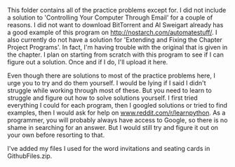 This folder contains all of the practice problems except for. I did not include
a solution to 'Controlling Your Computer Through Email' for a couple of reasons.
I did not want to download BitTorrent and Al Sweigart already has a good example 
of this program on http://nostarch.com/automatestuff/. I also currently do not 
have a solution for 'Extending and Fixing the Chapter Project Programs'. In fact,
I'm having trouble with the original that is given in the chapter. I plan on 
starting from scratch with this program to see if I can figure out a solution. Once
and if I do, I'll upload it here.

Even though there are solutions to most of the practice problems here, I urge you
to try and do them yourself. I would be lying if I said I didn't struggle while
working through most of these. But you need to learn to struggle and figure out
how to solve solutions yourself. I first tried everything I could for each program,
then I googled solutions or tried to find examples, then I would ask for help
on www.reddit.com/r/learnpython. As a programmer, you will probably always have
access to Google, so there is no shame in searching for an answer. But I would
still try and figure it out on your own before resorting to that. 

I've added my files I used for the word invitations and seating cards in 
GithubFiles.zip. 
